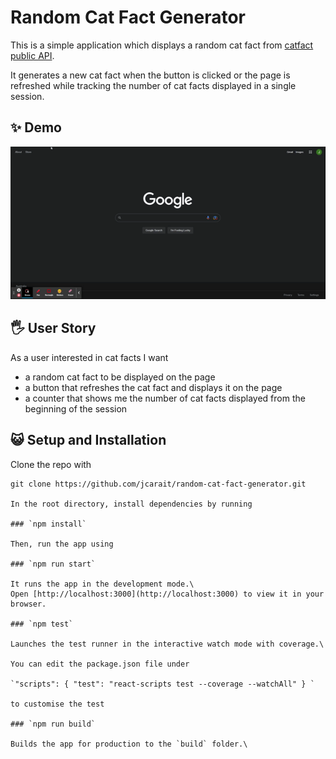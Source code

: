 # Random Cat Fact Generator

This is a simple application which displays a random cat fact from [catfact public API](https://catfact.ninja/).

It generates a new cat fact when the button is clicked or the page is refreshed while tracking the number of cat facts displayed in a single session.

## ✨ Demo

![a short gif of the random cat fact generator website showing a new cat fact when the button is clicked](/random-cat-fact-generator.gif)

## 🖐️ User Story

As a user interested in cat facts I want

- a random cat fact to be displayed on the page
- a button that refreshes the cat fact and displays it on the page
- a counter that shows me the number of cat facts displayed from the beginning of the session

## 😺 Setup and Installation

Clone the repo with

```
git clone https://github.com/jcarait/random-cat-fact-generator.git

In the root directory, install dependencies by running

### `npm install`

Then, run the app using

### `npm run start`

It runs the app in the development mode.\
Open [http://localhost:3000](http://localhost:3000) to view it in your browser.

### `npm test`

Launches the test runner in the interactive watch mode with coverage.\

You can edit the package.json file under

`"scripts": { "test": "react-scripts test --coverage --watchAll" } `

to customise the test

### `npm run build`

Builds the app for production to the `build` folder.\
```
